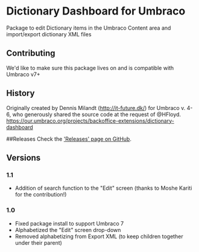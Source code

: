 # Dictionary Dashboard for Umbraco
Package to edit Dictionary items in the Umbraco Content area and import/export dictionary XML files

## Contributing
We'd like to make sure this package lives on and is compatible with Umbraco v7+


## History
Originally created by Dennis Milandt (http://it-future.dk/) for Umbraco v. 4-6, who generously shared the source code at the request of @HFloyd.
https://our.umbraco.org/projects/backoffice-extensions/dictionary-dashboard

##Releases
Check the ['Releases' page on GitHub](https://github.com/hfloyd/DictionaryDashboardForUmbraco/releases).

## Versions
### 1.1
* Addition of search function to the "Edit" screen (thanks to Moshe Kariti for the contribution!)
### 1.0
* Fixed package install to support Umbraco 7
* Alphabetized the "Edit" screen drop-down
* Removed alphabetizing from Export XML (to keep children together under their parent)

